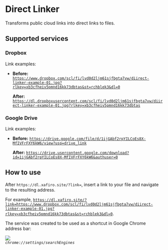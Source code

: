 # Direct Linker

Transforms public cloud links into direct links to files.

## Supported services

### Dropbox

Link examples:

- **Before:** [`https://www.dropbox.com/scl/fi/lvd0d2ljm61sjfbgta7vw/diirect-linker-example-01.jpg?rlkey=xb3cfheiv5pmnd16kk73dbtas&st=rchblek3&dl=0`](https://www.dropbox.com/scl/fi/lvd0d2ljm61sjfbgta7vw/diirect-linker-example-01.jpg?rlkey=xb3cfheiv5pmnd16kk73dbtas&st=rchblek3&dl=0)

	**After:** [`https://dl.dropboxusercontent.com/scl/fi/lvd0d2ljm61sjfbgta7vw/diirect-linker-example-01.jpg?rlkey=xb3cfheiv5pmnd16kk73dbtas`](https://dl.dropboxusercontent.com/scl/fi/lvd0d2ljm61sjfbgta7vw/diirect-linker-example-01.jpg?rlkey=xb3cfheiv5pmnd16kk73dbtas)

### Google Drive

Link examples:

- **Before:** [`https://drive.google.com/file/d/1ijGAbf2rpYILCoEs8X-MfIVFrFXY6kW6/view?usp=drive_link`](https://drive.google.com/file/d/1ijGAbf2rpYILCoEs8X-MfIVFrFXY6kW6/view?usp=drive_link)

	**After:** [`https://drive.usercontent.google.com/download?id=1ijGAbf2rpYILCoEs8X-MfIVFrFXY6kW6&authuser=0`](https://drive.usercontent.google.com/download?id=1ijGAbf2rpYILCoEs8X-MfIVFrFXY6kW6&authuser=0)

## How to use

After `https://dl.xafiro.site/?link=`, insert a link to your file and navigate to the resulting address.

For example, [`https://dl.xafiro.site/?link=https://www.dropbox.com/scl/fi/lvd0d2ljm61sjfbgta7vw/diirect-linker-example-01.jpg?rlkey=xb3cfheiv5pmnd16kk73dbtas&st=rchblek3&dl=0`](https://dl.xafiro.site/?link=https://www.dropbox.com/scl/fi/lvd0d2ljm61sjfbgta7vw/diirect-linker-example-01.jpg?rlkey=xb3cfheiv5pmnd16kk73dbtas&st=rchblek3&dl=0).

The service was created to be used as a shortcut in Google Chrome address bar:

![](https://dl.dropboxusercontent.com/scl/fi/g7cuxi3h2rmjgzwq1713h/direct-linker-usecase.png?rlkey=3690lg632s25cxavxi5u86xg3)<br>
*`chrome://settings/searchEngines`*
